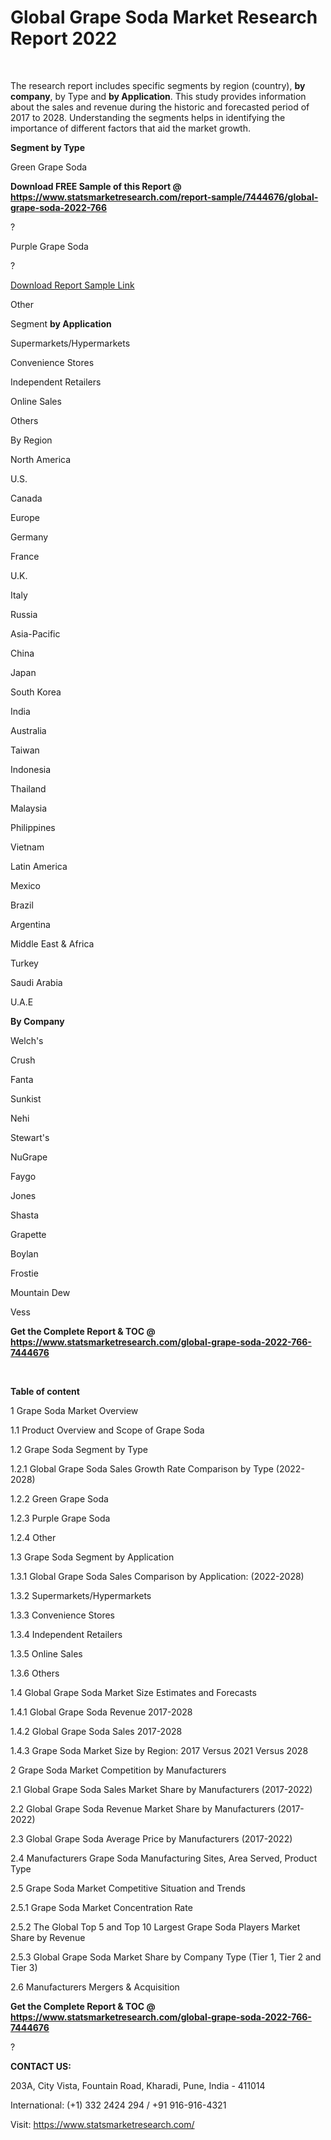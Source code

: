 <h1>Global Grape Soda Market Research Report 2022</h1><br/><p>The research report includes specific segments by region (country), <strong>by company</strong>, by Type and <strong>by Application</strong>. This study provides information about the sales and revenue during the historic and forecasted period of 2017 to 2028. Understanding the segments helps in identifying the importance of different factors that aid the market growth.</p>
 
 
 
 <p><strong>Segment by Type</strong></p>
 
 
 
 <p>Green Grape Soda</p>
 
 
 
 <div><b>Download FREE Sample of this Report @ <a href="https://www.statsmarketresearch.com/download-free-sample/7444676/global-grape-soda-2022-766">https://www.statsmarketresearch.com/report-sample/7444676/global-grape-soda-2022-766</a></b></div>
 
 
 
 <p>? </p>
 
 
 
 <p>Purple Grape Soda</p>
 
 
 
 <p>? </p>
 
 
 
 <p><a href="https://www.statsmarketresearch.com/download-free-sample/7444676/global-grape-soda-2022-766">Download Report Sample Link</a></p>
 
 
 
 <p>Other</p>
 
 
 
 <p>Segment <strong>by Application</strong></p>
 
 
 
 <p>Supermarkets/Hypermarkets</p>
 
 
 
 <p>Convenience Stores</p>
 
 
 
 <p>Independent Retailers</p>
 
 
 
 <p>Online Sales</p>
 
 
 
 <p>Others</p>
 
 
 
 <p>By Region</p>
 
 
 
 <p>North America</p>
 
 
 
 <p>U.S.</p>
 
 
 
 <p>Canada</p>
 
 
 
 <p>Europe</p>
 
 
 
 <p>Germany</p>
 
 
 
 <p>France</p>
 
 
 
 <p>U.K.</p>
 
 
 
 <p>Italy</p>
 
 
 
 <p>Russia</p>
 
 
 
 <p>Asia-Pacific</p>
 
 
 
 <p>China</p>
 
 
 
 <p>Japan</p>
 
 
 
 <p>South Korea</p>
 
 
 
 <p>India</p>
 
 
 
 <p>Australia</p>
 
 
 
 <p>Taiwan</p>
 
 
 
 <p>Indonesia</p>
 
 
 
 <p>Thailand</p>
 
 
 
 <p>Malaysia</p>
 
 
 
 <p>Philippines</p>
 
 
 
 <p>Vietnam</p>
 
 
 
 <p>Latin America</p>
 
 
 
 <p>Mexico</p>
 
 
 
 <p>Brazil</p>
 
 
 
 <p>Argentina</p>
 
 
 
 <p>Middle East & Africa</p>
 
 
 
 <p>Turkey</p>
 
 
 
 <p>Saudi Arabia</p>
 
 
 
 <p>U.A.E</p>
 
 
 
 <p><strong>By Company</strong></p>
 
 
 
 <p>Welch&#39;s</p>
 
 
 
 <p>Crush</p>
 
 
 
 <p>Fanta</p>
 
 
 
 <p>Sunkist</p>
 
 
 
 <p>Nehi</p>
 
 
 
 <p>Stewart&#39;s</p>
 
 
 
 <p>NuGrape</p>
 
 
 
 <p>Faygo</p>
 
 
 
 <p>Jones</p>
 
 
 
 <p>Shasta</p>
 
 
 
 <p>Grapette</p>
 
 
 
 <p>Boylan</p>
 
 
 
 <p>Frostie</p>
 
 
 
 <p>Mountain Dew</p>
 
 
 
 <p>Vess</p>
 
 
 
 <div><b>Get the Complete Report & TOC @ <a href="https://www.statsmarketresearch.com/global-grape-soda-2022-766-7444676">https://www.statsmarketresearch.com/global-grape-soda-2022-766-7444676</a></b></div>
 
 
 
 <p><br />
 
 <b>Table of content</b></p>
 
 
 
 <p>1 Grape Soda Market Overview<br />
 
 1.1 Product Overview and Scope of Grape Soda<br />
 
 1.2 Grape Soda Segment by Type<br />
 
 1.2.1 Global Grape Soda Sales Growth Rate Comparison by Type (2022-2028)<br />
 
 1.2.2 Green Grape Soda<br />
 
 1.2.3 Purple Grape Soda<br />
 
 1.2.4 Other<br />
 
 1.3 Grape Soda Segment by Application<br />
 
 1.3.1 Global Grape Soda Sales Comparison by Application: (2022-2028)<br />
 
 1.3.2 Supermarkets/Hypermarkets<br />
 
 1.3.3 Convenience Stores<br />
 
 1.3.4 Independent Retailers<br />
 
 1.3.5 Online Sales<br />
 
 1.3.6 Others<br />
 
 1.4 Global Grape Soda Market Size Estimates and Forecasts<br />
 
 1.4.1 Global Grape Soda Revenue 2017-2028<br />
 
 1.4.2 Global Grape Soda Sales 2017-2028<br />
 
 1.4.3 Grape Soda Market Size by Region: 2017 Versus 2021 Versus 2028<br />
 
 2 Grape Soda Market Competition by Manufacturers<br />
 
 2.1 Global Grape Soda Sales Market Share by Manufacturers (2017-2022)<br />
 
 2.2 Global Grape Soda Revenue Market Share by Manufacturers (2017-2022)<br />
 
 2.3 Global Grape Soda Average Price by Manufacturers (2017-2022)<br />
 
 2.4 Manufacturers Grape Soda Manufacturing Sites, Area Served, Product Type<br />
 
 2.5 Grape Soda Market Competitive Situation and Trends<br />
 
 2.5.1 Grape Soda Market Concentration Rate<br />
 
 2.5.2 The Global Top 5 and Top 10 Largest Grape Soda Players Market Share by Revenue<br />
 
 2.5.3 Global Grape Soda Market Share by Company Type (Tier 1, Tier 2 and Tier 3)<br />
 
 2.6 Manufacturers Mergers & Acquisition</p>
 
 
 
 <div><b>Get the Complete Report & TOC @ <a href="https://www.statsmarketresearch.com/global-grape-soda-2022-766-7444676">https://www.statsmarketresearch.com/global-grape-soda-2022-766-7444676</a></b></div>
 
 
 
 <p>? </p>
 
 
 
 <p><b>CONTACT US:</b><br />
 
 203A, City Vista, Fountain Road, Kharadi, Pune, India - 411014<br />
 
 International: (+1) 332 2424 294 / +91 916-916-4321<br />
 
 Visit: <a href="https://www.statsmarketresearch.com/">https://www.statsmarketresearch.com/</a></p>